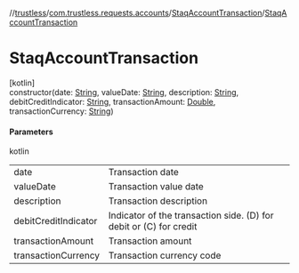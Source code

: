 //[trustless](../../../index.md)/[com.trustless.requests.accounts](../index.md)/[StaqAccountTransaction](index.md)/[StaqAccountTransaction](-staq-account-transaction.md)

# StaqAccountTransaction

[kotlin]\
constructor(date: [String](https://kotlinlang.org/api/latest/jvm/stdlib/kotlin/-string/index.html), valueDate: [String](https://kotlinlang.org/api/latest/jvm/stdlib/kotlin/-string/index.html), description: [String](https://kotlinlang.org/api/latest/jvm/stdlib/kotlin/-string/index.html), debitCreditIndicator: [String](https://kotlinlang.org/api/latest/jvm/stdlib/kotlin/-string/index.html), transactionAmount: [Double](https://kotlinlang.org/api/latest/jvm/stdlib/kotlin/-double/index.html), transactionCurrency: [String](https://kotlinlang.org/api/latest/jvm/stdlib/kotlin/-string/index.html))

#### Parameters

kotlin

| | |
|---|---|
| date | Transaction date |
| valueDate | Transaction value date |
| description | Transaction description |
| debitCreditIndicator | Indicator of the transaction side. (D) for debit or (C) for credit |
| transactionAmount | Transaction amount |
| transactionCurrency | Transaction currency code |
